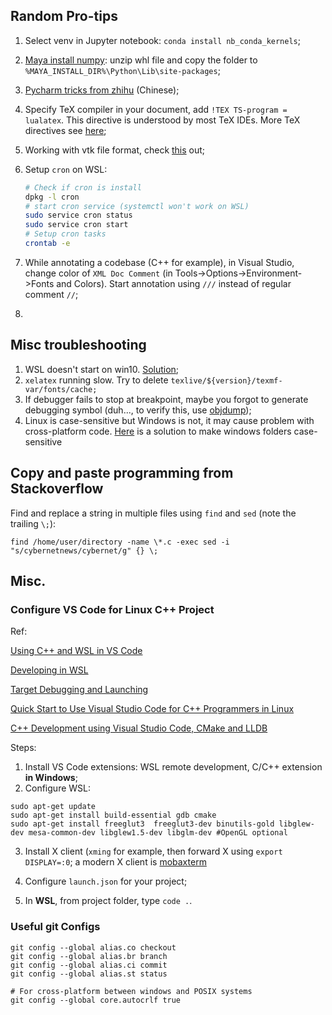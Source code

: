 ## Random Pro-tips

1. Select venv in Jupyter notebook: `conda install nb_conda_kernels`;

2. [Maya install numpy](https://forums.autodesk.com/t5/maya-programming/guide-how-to-install-numpy-scipy-in-maya-windows-64-bit/td-p/5796722): unzip whl file and copy the folder to `%MAYA_INSTALL_DIR%\Python\Lib\site-packages`;

3. [Pycharm tricks from zhihu](https://zhuanlan.zhihu.com/p/60383815) (Chinese);

4. Specify TeX compiler in your document, add `!TEX TS-program = lualatex`. This directive is understood by most TeX IDEs. More TeX directives see [here](https://tex.stackexchange.com/questions/78101/when-and-why-should-i-use-tex-ts-program-and-tex-encoding);

5. Working with vtk file format, check [this](https://vtk.org/wp-content/uploads/2015/04/file-formats.pdf) out;

6. Setup `cron` on WSL:

   ```bash
   # Check if cron is install
   dpkg -l cron
   # start cron service (systemctl won't work on WSL)
   sudo service cron status
   sudo service cron start
   # Setup cron tasks
   crontab -e
   ```

7. While annotating a codebase (C++ for example), in Visual Studio, change color of `XML Doc Comment` (in Tools->Options->Environment->Fonts and Colors). Start annotation using `///` instead of regular comment `//`;

8. 



## Misc troubleshooting

1. WSL doesn't start on win10. [Solution](https://superuser.com/questions/1275505/wsl-bash-doesnt-start);
2. `xelatex` running slow. Try to delete `texlive/${version}/texmf-var/fonts/cache;`
3. If debugger fails to stop at breakpoint, maybe you forgot to generate debugging symbol (duh..., to verify this, use [objdump](https://stackoverflow.com/questions/3284112/how-to-check-if-program-was-compiled-with-debug-symbols));
4. Linux is case-sensitive but Windows is not, it may cause problem with cross-platform code. [Here](https://www.howtogeek.com/354220/how-to-enable-case-sensitive-folders-on-windows-10/) is a solution to make windows folders case-sensitive



## Copy and paste programming from Stackoverflow

Find and replace a string in multiple files using `find` and `sed` (note the trailing `\;`):

```
find /home/user/directory -name \*.c -exec sed -i "s/cybernetnews/cybernet/g" {} \;
```



## Misc.

### Configure VS Code for Linux C++ Project

Ref:

[Using C++ and WSL in VS Code](https://code.visualstudio.com/docs/cpp/config-wsl)

[Developing in WSL](https://code.visualstudio.com/docs/remote/wsl)

[Target Debugging and Launching](https://vector-of-bool.github.io/docs/vscode-cmake-tools/debugging.html)

[Quick Start to Use Visual Studio Code for C++ Programmers in Linux](https://www.codeproject.com/Articles/1184735/Quick-Start-to-Use-Visual-Studio-Code-for-Cplusplu)

[C++ Development using Visual Studio Code, CMake and LLDB](https://medium.com/audelabs/c-development-using-visual-studio-code-cmake-and-lldb-d0f13d38c563)

Steps:

1. Install VS Code extensions: WSL remote development, C/C++ extension **in Windows**;
2. Configure WSL:

```
sudo apt-get update
sudo apt-get install build-essential gdb cmake
sudo apt-get install freeglut3  freeglut3-dev binutils-gold libglew-dev mesa-common-dev libglew1.5-dev libglm-dev #OpenGL optional
```

3. Install X client (`xming` for example, then forward X using `export DISPLAY=:0`; a modern X client is [mobaxterm](https://mobaxterm.mobatek.net/features.html)

4. Configure `launch.json` for your project;

5. In **WSL**, from project folder, type `code .`.

   

### Useful git Configs

```
git config --global alias.co checkout
git config --global alias.br branch
git config --global alias.ci commit
git config --global alias.st status

# For cross-platform between windows and POSIX systems
git config --global core.autocrlf true
```

